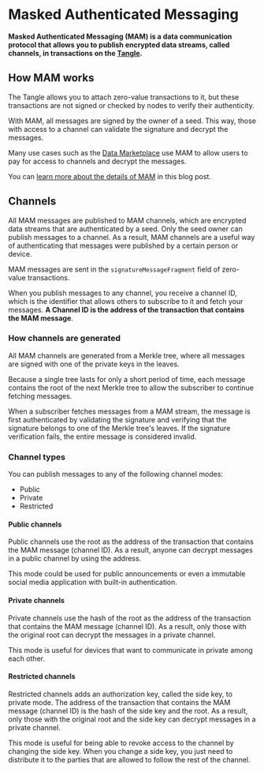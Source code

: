 # Masked Authenticated Messaging

**Masked Authenticated Messaging (MAM) is a data communication protocol that allows you to publish encrypted data streams, called channels, in transactions on the [Tangle](../network/the-tangle.md).**

## How MAM works

The Tangle allows you to attach zero-value transactions to it, but these transactions are not signed or checked by nodes to verify their authenticity.

With MAM, all messages are signed by the owner of a seed. This way, those with access to a channel can validate the signature and decrypt the messages.

Many use cases such as the [Data Marketplace](root://blueprints/0.1/data-marketplace/overview.md) use MAM to allow users to pay for access to channels and decrypt the messages.

You can [learn more about the details of MAM](https://medium.com/coinmonks/iota-mam-eloquently-explained-d7505863b413) in this blog post.

## Channels

All MAM messages are published to MAM channels, which are encrypted data streams that are authenticated by a seed. Only the seed owner can publish messages to a channel. As a result, MAM channels are a useful way of authenticating that messages were published by a certain person or device.

MAM messages are sent in the `signatureMessageFragment` field of zero-value transactions.

When you publish messages to any channel, you receive a channel ID, which is the identifier that allows others to subscribe to it and fetch your messages. **A Channel ID is the address of the transaction that contains the MAM message**.

### How channels are generated

All MAM channels are generated from a Merkle tree, where all messages are signed with one of the private keys in the leaves.

Because a single tree lasts for only a short period of time, each message contains the root of the next Merkle tree to allow the subscriber to continue fetching messages.

When a subscriber fetches messages from a MAM stream, the message is first authenticated by validating the signature and verifying that the signature belongs to one of the Merkle tree's leaves. If the signature verification fails, the entire message is considered invalid.

### Channel types

You can publish messages to any of the following channel modes:

- Public
- Private
- Restricted

#### Public channels

Public channels use the root as the address of the transaction that contains the MAM message (channel ID). As a result, anyone can decrypt messages in a public channel by using the address.

This mode could be used for public announcements or even a immutable social media application with built-in authentication.

#### Private channels

Private channels use the hash of the root as the address of the transaction that contains the MAM message (channel ID). As a result, only those with the original root can decrypt the messages in a private channel.

This mode is useful for devices that want to communicate in private among each other.

#### Restricted channels

Restricted channels adds an authorization key, called the side key, to private mode. The address of the transaction that contains the MAM message (channel ID) is the hash of the side key and the root. As a result, only those with the original root and the side key can decrypt messages in a private channel.

This mode is useful for being able to revoke access to the channel by changing the side key. When you change a side key, you just need to distribute it to the parties that are allowed to follow the rest of the channel.
